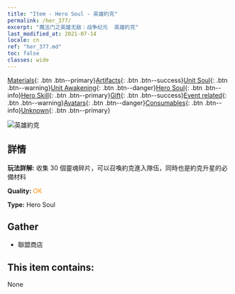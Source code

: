 ```yaml
---
title: "Item - Hero Soul - 英雄約克"
permalink: /her_377/
excerpt: "魔法门之英雄无敌：战争纪元  英雄約克"
last_modified_at: 2021-07-14
locale: cn
ref: "her_377.md"
toc: false
classes: wide
---
```

 [Materials](/ItemsCN/){: .btn .btn--primary}[Artifacts](/ItemsCN/Artifacts/){: .btn .btn--success}[Unit Soul](/ItemsCN/UnitSoul/){: .btn .btn--warning}[Unit Awakening](/ItemsCN/UnitAwakening/){: .btn .btn--danger}[Hero Soul](/ItemsCN/HeroSoul/){: .btn .btn--info}[Hero Skill](/ItemsCN/HeroSkill/){: .btn .btn--primary}[Gift](/ItemsCN/Gift/){: .btn .btn--success}[Event related](/ItemsCN/Events/){: .btn .btn--warning}[Avatars](/ItemsCN/Avatars/){: .btn .btn--danger}[Consumables](/ItemsCN/Consumables/){: .btn .btn--info}[Unknown](/ItemsCN/Unknown/){: .btn .btn--primary}

 ![英雄約克](/images/h/h_Yog.jpg)

## 詳情
 **玩法詳解:** 收集 30 個靈魂碎片，可以召喚約克進入隊伍，同時也是約克升星的必備材料

 **Quality:** <span style="color: #FF8C00">OK</span>

 **Type:** Hero Soul

## Gather

*    聯盟商店 

## This item contains:

  None

